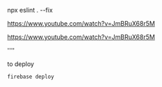 npx eslint . --fix


https://www.youtube.com/watch?v=JmBRuX68r5M

https://www.youtube.com/watch?v=JmBRuX68r5M


''''

to deploy 

```
firebase deploy
```